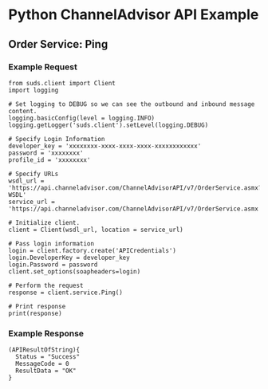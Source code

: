 # Python ChannelAdvisor API Example

## Order Service: Ping

### Example Request

	from suds.client import Client
	import logging
	
	# Set logging to DEBUG so we can see the outbound and inbound message content.
	logging.basicConfig(level = logging.INFO)
	logging.getLogger('suds.client').setLevel(logging.DEBUG)
	
	# Specify Login Information
	developer_key = 'xxxxxxxx-xxxx-xxxx-xxxx-xxxxxxxxxxxx'
	password = 'xxxxxxxx'
	profile_id = 'xxxxxxxx'
	
	# Specify URLs
	wsdl_url = 'https://api.channeladvisor.com/ChannelAdvisorAPI/v7/OrderService.asmx?WSDL'
	service_url = 'https://api.channeladvisor.com/ChannelAdvisorAPI/v7/OrderService.asmx'
	
	# Initialize client.
	client = Client(wsdl_url, location = service_url)
	
	# Pass login information
	login = client.factory.create('APICredentials')
	login.DeveloperKey = developer_key
	login.Password = password
	client.set_options(soapheaders=login)
	
	# Perform the request
	response = client.service.Ping()
	
	# Print response
	print(response)

### Example Response

	(APIResultOfString){
	  Status = "Success"
	  MessageCode = 0
	  ResultData = "OK"
	}
